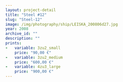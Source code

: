 ```yaml
---
layout: project-detail
title: "Steel #12"
slug: "Steel-12"
image: /img/photography/ship/LEISKA_200806d27.jpg
year: 2008
archive_id: ""
description: ""
prints: 
-   variable: 3zu2_small
    price: "90,00 €"
-   variable: 3zu2_medium
    price: "600,00 €"
-   variable: 4zu3_large
    price: "900,00 €"
---
```

